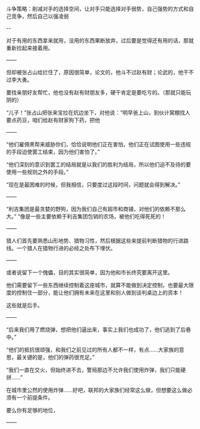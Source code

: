 斗争策略：削减对手的选择空间，让对手只能选择对手弱势，自己强势的方式和自己竞争，然后自己以强凌弱

--

对于有用的东西拿来就用，没用的东西果断放弃，过后要是觉得还有用的话，那就重新捡起来接着用。

——

但却被张占山给拦住了，原因很简单，论文的，他斗不过赵有财；论武的，他干不过李大勇。

要找亲朋好友帮忙，他也没有赵有财朋友多，硬干肯定是要吃亏的。（那就只能玩阴的）

“儿子！”张占山把张来宝拉在炕边坐下，对他说：“明早爸上山，到伙计窝棚找人要点药豆，咱们给赵有财家狗下药，把他

——

“他们雇佣黑帮来威胁你们，恰恰说明他们正在害怕，他们正在试图使用一些违规的手段迫使罢工结束，因为他们害怕了。”

“他们深刻的意识到罢工的结局就是以我们的胜利为结局，所以他们迫不及待的要使用一些规则之外的手段。”

“现在是最困难的时候，但我相信，只要度过这段时间，问题就会得到解决。”

——

“利吉集团是最贪婪的野狗，因为我们自己有超市和商铺，对他们的依赖不那么大。”
“像是一些主要依赖于利吉集团包销的农场，被他们吃得死死的！

——

猎人们首先要熟悉山形地势、猎物习性，然后根据这些来提前判断猎物的行进路线。一个猎人在猎物行进的必经之处布下埋伏。

——

或者说留下一个傀儡，目的其实很简单，因为他和市长终究要离开这里。

他们需要留下一些东西继续控制着这座城市，就算不能做到决定控制，也要最大限度的控制住一部分，能让他们拥有未来在这里和别人做到谈判桌边上的资本！

这些就是后手。

——

“后来我们用了燃烧弹，想把他们逼出来，事实上我们也成功了，他们逃到了后巷中。”

“他们的抵抗很顽强，和我们之前见过的所有人都不一样，有点……大家族的意思，最关键的是，他们的弹药很充足。”

“我们一直在交火，但始终进不去，警局那边不允许我们使用炸弹，我们只能硬拼……”

在城市里公然的使用炸弹……好吧，联邦的大家族们经常这么做，但想要这么做必须有一个前提条件。

要么你有足够的地位，

——

